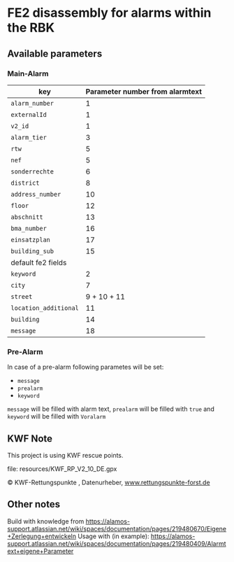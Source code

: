 # FE2 disassembly for alarms within the RBK

## Available parameters
### Main-Alarm
key | Parameter number from alarmtext
----------|---------------
`alarm_number` | 1
`externalId` | 1
`v2_id` | 1
`alarm_tier` | 3
`rtw` | 5
`nef` | 5
`sonderrechte` | 6
`district` | 8
`address_number` | 10
`floor` | 12
`abschnitt` | 13
`bma_number` | 16
`einsatzplan` | 17
`building_sub` | 15
default fe2 fields |
`keyword` | 2
`city` | 7
`street` | 9 + 10 + 11
`location_additional` | 11
`building` | 14
`message` | 18

### Pre-Alarm
In case of a pre-alarm following parametes will be set:
- `message`
- `prealarm`
- `keyword`

`message` will be filled with alarm text, `prealarm` will be filled with `true` and `keyword` will be filled with `Voralarm`

## KWF Note
This project is using KWF rescue points.

file: resources/KWF_RP_V2_10_DE.gpx

© KWF-Rettungspunkte , Datenurheber, www.rettungspunkte-forst.de

## Other notes

Build with knowledge from https://alamos-support.atlassian.net/wiki/spaces/documentation/pages/219480670/Eigene+Zerlegung+entwickeln
Usage with (in example): https://alamos-support.atlassian.net/wiki/spaces/documentation/pages/219480409/Alarmtext+eigene+Parameter
